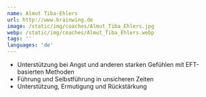 ```yaml
---
name: Almut Tiba-Ehlers
url: http://www.brainwing.de
image: /static/img/coaches/Almut_Tiba_Ehlers.jpg
webp: /static/img/coaches/Almut_Tiba_Ehlers.webp
tags: ''
languages: 'de'
---
```


<ul><li>Unterstützung bei Angst und anderen starken Gefühlen mit EFT-basierten Methoden</li><li>Führung und Selbstführung in unsicheren Zeiten</li><li>Unterstützung, Ermutigung und Rückstärkung</li></ul>